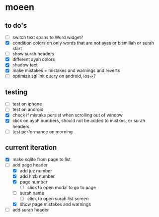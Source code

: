 # moeen

## to do's

- [ ] switch text spans to Word widget?
- [x] condition colors on only words that are not ayas or bismillah or surah start
- [ ] show surah headers
- [x] different ayah colors
- [x] shadow text
- [x] make mistakes = mistakes and warnings and reverts
- [ ] optimize sql init query on android, ios->?

## testing

- [ ] test on iphone
- [ ] test on android
- [x] check if mistake persist when scrolling out of window
- [x] click on ayah numbers, should not be added to mistkes, or surah headers
- [ ] test performance on morning

## current iteration

- [x] make sqlite from page to list
- [ ] add page header
  - [x] add juz number
  - [x] add hizb number
  - [x] page number
    - [ ] click to open modal to go to page
  - [ ] surah name
    - [ ] click to open surah list screen
  - [x] show page mistakes and warnings
- [ ] add surah header

